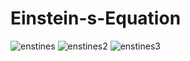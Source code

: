 # Einstein-s-Equation

![enstines](https://cloud.githubusercontent.com/assets/15018479/18327987/f2eef2f4-751a-11e6-8206-028bd0670ce8.PNG)
![enstines2](https://cloud.githubusercontent.com/assets/15018479/18327990/f6564f82-751a-11e6-8ac2-fd9b8d346f3e.PNG)
![enstines3](https://cloud.githubusercontent.com/assets/15018479/18327991/f7a4398a-751a-11e6-8a8d-2873fb962815.PNG)
